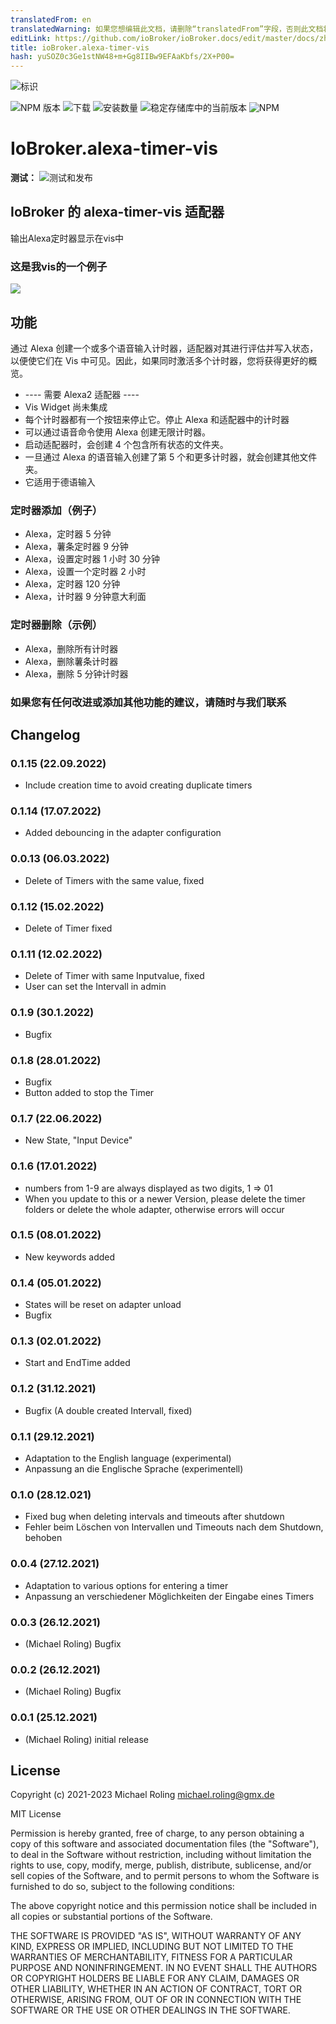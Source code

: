 ```yaml
---
translatedFrom: en
translatedWarning: 如果您想编辑此文档，请删除“translatedFrom”字段，否则此文档将再次自动翻译
editLink: https://github.com/ioBroker/ioBroker.docs/edit/master/docs/zh-cn/adapterref/iobroker.alexa-timer-vis/README.md
title: ioBroker.alexa-timer-vis
hash: yuSOZ0c3Ge1stNW48+m+Gg8IIBw9EFAaKbfs/2X+P00=
---
```

![标识](../../../en/adapterref/iobroker.alexa-timer-vis/admin/alexa-timer-vis.png)

![NPM 版本](https://img.shields.io/npm/v/iobroker.alexa-timer-vis.svg)
![下载](https://img.shields.io/npm/dm/iobroker.alexa-timer-vis.svg)
![安装数量](https://iobroker.live/badges/alexa-timer-vis-installed.svg)
![稳定存储库中的当前版本](https://iobroker.live/badges/alexa-timer-vis-stable.svg)
![NPM](https://nodei.co/npm/iobroker.alexa-timer-vis.png?downloads=true)

# IoBroker.alexa-timer-vis
**测试：** ![测试和发布](https://github.com/MiRo1310/ioBroker.alexa-timer-vis/workflows/Test%20and%20Release/badge.svg)

## IoBroker 的 alexa-timer-vis 适配器
输出Alexa定时器显示在vis中

### 这是我vis的一个例子
![](../../../en/adapterref/iobroker.alexa-timer-vis/admin/timer.png)

## 功能
通过 Alexa 创建一个或多个语音输入计时器，适配器对其进行评估并写入状态，以便使它们在 Vis 中可见。因此，如果同时激活多个计时器，您将获得更好的概览。

- ---- 需要 Alexa2 适配器 ----
- Vis Widget 尚未集成
- 每个计时器都有一个按钮来停止它。停止 Alexa 和适配器中的计时器
- 可以通过语音命令使用 Alexa 创建无限计时器。
- 启动适配器时，会创建 4 个包含所有状态的文件夹。
- 一旦通过 Alexa 的语音输入创建了第 5 个和更多计时器，就会创建其他文件夹。
- 它适用于德语输入

### 定时器添加（例子）
- Alexa，定时器 5 分钟
- Alexa，薯条定时器 9 分钟
- Alexa，设置定时器 1 小时 30 分钟
- Alexa，设置一个定时器 2 小时
- Alexa，定时器 120 分钟
- Alexa，计时器 9 分钟意大利面

### 定时器删除（示例）
- Alexa，删除所有计时器
- Alexa，删除薯条计时器
- Alexa，删除 5 分钟计时器

### 如果您有任何改进或添加其他功能的建议，请随时与我们联系

## Changelog

### 0.1.15 (22.09.2022)

- Include creation time to avoid creating duplicate timers

### 0.1.14 (17.07.2022)

- Added debouncing in the adapter configuration

### 0.0.13 (06.03.2022)

- Delete of Timers with the same value, fixed

### 0.1.12 (15.02.2022)

- Delete of Timer fixed

### 0.1.11 (12.02.2022)

- Delete of Timer with same Inputvalue, fixed
- User can set the Intervall in admin

### 0.1.9 (30.1.2022)

- Bugfix

### 0.1.8 (28.01.2022)

- Bugfix
- Button added to stop the Timer

### 0.1.7 (22.06.2022)

- New State, "Input Device"

### 0.1.6 (17.01.2022)

- numbers from 1-9 are always displayed as two digits, 1 => 01
- When you update to this or a newer Version, please delete the timer folders or delete the whole adapter, otherwise errors will occur

### 0.1.5 (08.01.2022)

- New keywords added

### 0.1.4 (05.01.2022)

- States will be reset on adapter unload
- Bugfix

### 0.1.3 (02.01.2022)

- Start and EndTime added

### 0.1.2 (31.12.2021)

- Bugfix (A double created Intervall, fixed)

### 0.1.1 (29.12.2021)

- Adaptation to the English language (experimental)
- Anpassung an die Englische Sprache (experimentell)

### 0.1.0 (28.12.021)

- Fixed bug when deleting intervals and timeouts after shutdown
- Fehler beim Löschen von Intervallen und Timeouts nach dem Shutdown, behoben

### 0.0.4 (27.12.2021)

- Adaptation to various options for entering a timer
- Anpassung an verschiedener Möglichkeiten der Eingabe eines Timers

### 0.0.3 (26.12.2021)

- (Michael Roling) Bugfix

### 0.0.2 (26.12.2021)

- (Michael Roling) Bugfix

### 0.0.1 (25.12.2021)

- (Michael Roling) initial release

## License

Copyright (c) 2021-2023 Michael Roling <michael.roling@gmx.de>

MIT License

Permission is hereby granted, free of charge, to any person obtaining a copy
of this software and associated documentation files (the "Software"), to deal
in the Software without restriction, including without limitation the rights
to use, copy, modify, merge, publish, distribute, sublicense, and/or sell
copies of the Software, and to permit persons to whom the Software is
furnished to do so, subject to the following conditions:

The above copyright notice and this permission notice shall be included in all
copies or substantial portions of the Software.

THE SOFTWARE IS PROVIDED "AS IS", WITHOUT WARRANTY OF ANY KIND, EXPRESS OR
IMPLIED, INCLUDING BUT NOT LIMITED TO THE WARRANTIES OF MERCHANTABILITY,
FITNESS FOR A PARTICULAR PURPOSE AND NONINFRINGEMENT. IN NO EVENT SHALL THE
AUTHORS OR COPYRIGHT HOLDERS BE LIABLE FOR ANY CLAIM, DAMAGES OR OTHER
LIABILITY, WHETHER IN AN ACTION OF CONTRACT, TORT OR OTHERWISE, ARISING FROM,
OUT OF OR IN CONNECTION WITH THE SOFTWARE OR THE USE OR OTHER DEALINGS IN THE
SOFTWARE.
